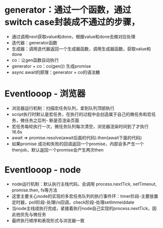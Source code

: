 
# generator：通过一个函数，通过switch case封装成不通过的步骤，
  - 通过调用next获取value和done，根据value和done去做对应处理
  - 迭代器：generator函数
  - 生成器：调用迭代器返回一个生成器函数，调用生成器函数，获取value和done
  - co：让gen函数自动执行
  - generator + co：co(gen()) 生成promise
  - async await的原理：generator + co的语法糖
# Eventlooop - 浏览器
  - 浏览器运行机制：扫描宏任务队列，拿到队列顶部执行
  - script执行时默认是宏任务，在执行的过程中会创造属于自己的微任务和宏任务，微任务之后判- 断是否渲染页面
  - 宏任务每轮执行一次，微任务队列每次清空，浏览器渲染时间到了才执行16.6s
  - await => promise.resolve(await后面的代码).then(await下面的代码)
  - 如果promise 成功和失败的回调返回一个promise，内部会多产生一个thenjob，默认返回一个promise会产生两次then
# Eventlooop - node
  - node运行机制：默认执行主栈代码，会调用 process.nextTick, setTimeout, promise.then, fs等方法
  - 这里主要关心node的实现的多宏任务队列的执行事件环：timer阶段-主要放置定时器，poll阶段-处理i/o回调，check阶段-处理setImmeiddate
  - 当node主线成执行完成，紧接着执行node自己实现的process.nextTick，因此他优先与微任务
  - 最终执行顺序和表现形式与浏览器一致


